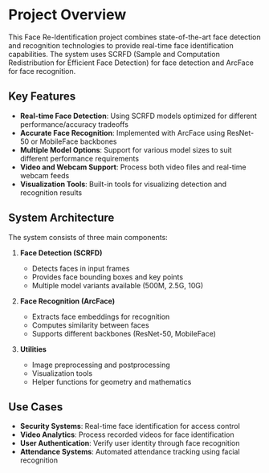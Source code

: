 # Project Overview

This Face Re-Identification project combines state-of-the-art face detection and recognition technologies to provide real-time face identification capabilities. The system uses SCRFD (Sample and Computation Redistribution for Efficient Face Detection) for face detection and ArcFace for face recognition.

## Key Features

- **Real-time Face Detection**: Using SCRFD models optimized for different performance/accuracy tradeoffs
- **Accurate Face Recognition**: Implemented with ArcFace using ResNet-50 or MobileFace backbones
- **Multiple Model Options**: Support for various model sizes to suit different performance requirements
- **Video and Webcam Support**: Process both video files and real-time webcam feeds
- **Visualization Tools**: Built-in tools for visualizing detection and recognition results

## System Architecture

The system consists of three main components:

1. **Face Detection (SCRFD)**
   - Detects faces in input frames
   - Provides face bounding boxes and key points
   - Multiple model variants available (500M, 2.5G, 10G)

2. **Face Recognition (ArcFace)**
   - Extracts face embeddings for recognition
   - Computes similarity between faces
   - Supports different backbones (ResNet-50, MobileFace)

3. **Utilities**
   - Image preprocessing and postprocessing
   - Visualization tools
   - Helper functions for geometry and mathematics

## Use Cases

- **Security Systems**: Real-time face identification for access control
- **Video Analytics**: Process recorded videos for face identification
- **User Authentication**: Verify user identity through face recognition
- **Attendance Systems**: Automated attendance tracking using facial recognition
